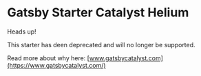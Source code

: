 # Gatsby Starter Catalyst Helium

Heads up!

This starter has deen deprecated and will no longer be supported.

Read more about why here: [www.gatsbycatalyst.com](https://www.gatsbycatalyst.com/)
